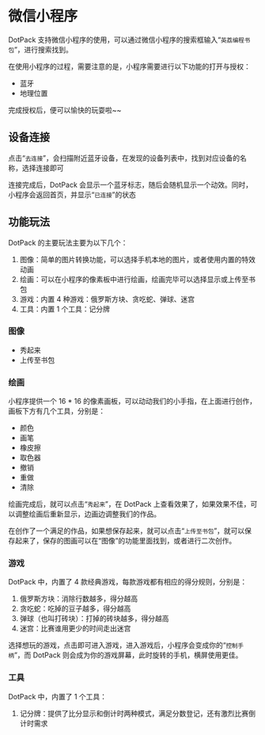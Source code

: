 # 微信小程序

DotPack 支持微信小程序的使用，可以通过微信小程序的搜索框输入“`英荔编程书包`”，进行搜索找到。

在使用小程序的过程，需要注意的是，小程序需要进行以下功能的打开与授权：

- 蓝牙
- 地理位置

完成授权后，便可以愉快的玩耍啦~~

## 设备连接

点击“`去连接`”，会扫描附近蓝牙设备，在发现的设备列表中，找到对应设备的名称，选择连接即可

连接完成后，DotPack 会显示一个蓝牙标志，随后会随机显示一个动效。同时，小程序会返回首页，并显示“`已连接`”的状态

## 功能玩法

DotPack 的主要玩法主要为以下几个：

1. 图像：简单的图片转换功能，可以选择手机本地的图片，或者使用内置的特效动画
2. 绘画：可以在小程序的像素板中进行绘画，绘画完毕可以选择显示或上传至书包
3. 游戏：内置 4 种游戏：俄罗斯方块、贪吃蛇、弹球、迷宫
4. 工具：内置 1 个工具：记分牌

### 图像

- 秀起来
- 上传至书包

### 绘画

小程序提供一个 16 * 16 的像素画板，可以动动我们的小手指，在上面进行创作，画板下方有几个工具，分别是：

- 颜色
- 画笔
- 橡皮擦
- 取色器
- 撤销
- 重做
- 清除

绘画完成后，就可以点击“`秀起来`”，在 DotPack 上查看效果了，如果效果不佳，可以调整绘画后重新显示，边画边调整我们的作品。

在创作了一个满足的作品，如果想保存起来，就可以点击“`上传至书包`”，就可以保存起来了，保存的图画可以在“图像”的功能里面找到，或者进行二次创作。

### 游戏

DotPack 中，内置了 4 款经典游戏，每款游戏都有相应的得分规则，分别是：

1. 俄罗斯方块：消除行数越多，得分越高
2. 贪吃蛇：吃掉的豆子越多，得分越高
3. 弹球（也叫打砖块）：打掉的砖块越多，得分越高
4. 迷宫：比赛谁用更少的时间走出迷宫

选择想玩的游戏，点击即可进入游戏，进入游戏后，小程序会变成你的“`控制手柄`”，而 DotPack 则会成为你的游戏屏幕，此时旋转的手机，横屏使用更佳。

### 工具

DotPack 中，内置了 1 个工具：

1. 记分牌：提供了比分显示和倒计时两种模式，满足分数登记，还有激烈比赛倒计时需求
